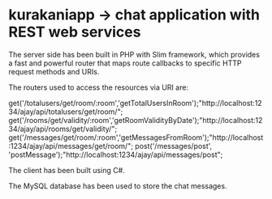 # kurakaniapp -> chat application with REST web services

The server side has been built in PHP with Slim framework, which provides a fast and powerful router that maps route callbacks to specific HTTP request methods and URIs.

The routers used to access the resources via URI are:

get('/totalusers/get/room/:room','getTotalUsersInRoom');"http://localhost:1234/ajay/api/totalusers/get/room/"; 
get('/rooms/get/validity/:room','getRoomValidityByDate');"http://localhost:1234/ajay/api/rooms/get/validity/"; 
get('/messages/get/room/:room','getMessagesFromRoom');"http://localhost:1234/ajay/api/messages/get/room/";
post('/messages/post', 'postMessage');"http://localhost:1234/ajay/api/messages/post";

The client has been built using C#. 

The MySQL database has been used to store the chat messages.
